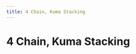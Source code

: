 ```yaml
---
title: 4 Chain, Kuma Stacking
---
```

# 4 Chain, Kuma Stacking
<ClientOnly>
<AssetLoader :reloadOnce="true" />
<GameSlides :jsonFileToLoad="'tailing/4chain_kumastacking_a.json'" :useRandomSeed="false" :useManualData="false" :replay="true"></GameSlides>

</ClientOnly>